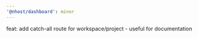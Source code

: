 ```yaml
---
'@nhost/dashboard': minor
---
```


feat: add catch-all route for workspace/project - useful for documentation
